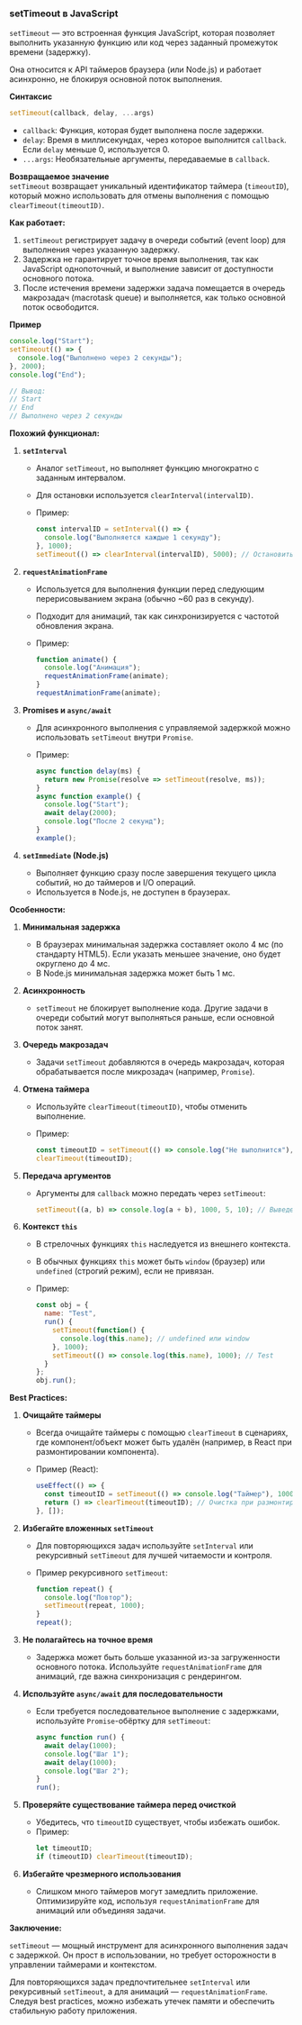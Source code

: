 ### setTimeout в JavaScript

`setTimeout` — это встроенная функция JavaScript, которая позволяет выполнить указанную функцию или код через заданный промежуток времени (задержку). 

Она относится к API таймеров браузера (или Node.js) и работает асинхронно, не блокируя основной поток выполнения.

**Синтаксис**  

```javascript
setTimeout(callback, delay, ...args)
```
- `callback`: Функция, которая будет выполнена после задержки.
- `delay`: Время в миллисекундах, через которое выполнится `callback`. Если `delay` меньше 0, используется 0.
- `...args`: Необязательные аргументы, передаваемые в `callback`.

**Возвращаемое значение**  
`setTimeout` возвращает уникальный идентификатор таймера (`timeoutID`), который можно использовать для отмены выполнения с помощью `clearTimeout(timeoutID)`.

**Как работает:**

1. `setTimeout` регистрирует задачу в очереди событий (event loop) для выполнения через указанную задержку.
2. Задержка не гарантирует точное время выполнения, так как JavaScript однопоточный, и выполнение зависит от доступности основного потока.
3. После истечения времени задержки задача помещается в очередь макрозадач (macrotask queue) и выполняется, как только основной поток освободится.

**Пример**  

```javascript
console.log("Start");
setTimeout(() => {
  console.log("Выполнено через 2 секунды");
}, 2000);
console.log("End");

// Вывод:
// Start
// End
// Выполнено через 2 секунды
```

**Похожий функционал:**  
1. **`setInterval`**  
   - Аналог `setTimeout`, но выполняет функцию многократно с заданным интервалом.
   - Для остановки используется `clearInterval(intervalID)`.
   - Пример:

     ```javascript
     const intervalID = setInterval(() => {
       console.log("Выполняется каждые 1 секунду");
     }, 1000);
     setTimeout(() => clearInterval(intervalID), 5000); // Остановить через 5 секунд
     ```

2. **`requestAnimationFrame`**  
   - Используется для выполнения функции перед следующим перерисовыванием экрана (обычно ~60 раз в секунду).
   - Подходит для анимаций, так как синхронизируется с частотой обновления экрана.
   - Пример:
     
     ```javascript
     function animate() {
       console.log("Анимация");
       requestAnimationFrame(animate);
     }
     requestAnimationFrame(animate);
     ```

3. **Promises и `async/await`**  
   - Для асинхронного выполнения с управляемой задержкой можно использовать `setTimeout` внутри `Promise`.
   - Пример:
     
     ```javascript
     async function delay(ms) {
       return new Promise(resolve => setTimeout(resolve, ms));
     }
     async function example() {
       console.log("Start");
       await delay(2000);
       console.log("После 2 секунд");
     }
     example();
     ```

4. **`setImmediate` (Node.js)**  
   - Выполняет функцию сразу после завершения текущего цикла событий, но до таймеров и I/O операций.
   - Используется в Node.js, не доступен в браузерах.

**Особенности:**

1. **Минимальная задержка**  
   - В браузерах минимальная задержка составляет около 4 мс (по стандарту HTML5). Если указать меньшее значение, оно будет округлено до 4 мс.
   - В Node.js минимальная задержка может быть 1 мс.

2. **Асинхронность**  
   - `setTimeout` не блокирует выполнение кода. Другие задачи в очереди событий могут выполняться раньше, если основной поток занят.

3. **Очередь макрозадач**  
   - Задачи `setTimeout` добавляются в очередь макрозадач, которая обрабатывается после микрозадач (например, `Promise`).

4. **Отмена таймера**  
   - Используйте `clearTimeout(timeoutID)`, чтобы отменить выполнение.
   - Пример:

     ```javascript
     const timeoutID = setTimeout(() => console.log("Не выполнится"), 1000);
     clearTimeout(timeoutID);
     ```

5. **Передача аргументов**  
   - Аргументы для `callback` можно передать через `setTimeout`:

     ```javascript
     setTimeout((a, b) => console.log(a + b), 1000, 5, 10); // Выведет 15
     ```

6. **Контекст `this`**  
   - В стрелочных функциях `this` наследуется из внешнего контекста.
   - В обычных функциях `this` может быть `window` (браузер) или `undefined` (строгий режим), если не привязан.
   - Пример:

     ```javascript
     const obj = {
       name: "Test",
       run() {
         setTimeout(function() {
           console.log(this.name); // undefined или window
         }, 1000);
         setTimeout(() => console.log(this.name), 1000); // Test
       }
     };
     obj.run();
     ```

**Best Practices:**  

1. **Очищайте таймеры**  
   - Всегда очищайте таймеры с помощью `clearTimeout` в сценариях, где компонент/объект может быть удалён (например, в React при размонтировании компонента).
   - Пример (React):

     ```javascript
     useEffect(() => {
       const timeoutID = setTimeout(() => console.log("Таймер"), 1000);
       return () => clearTimeout(timeoutID); // Очистка при размонтировании
     }, []);
     ```

2. **Избегайте вложенных `setTimeout`**  
   - Для повторяющихся задач используйте `setInterval` или рекурсивный `setTimeout` для лучшей читаемости и контроля.
   - Пример рекурсивного `setTimeout`:

     ```javascript
     function repeat() {
       console.log("Повтор");
       setTimeout(repeat, 1000);
     }
     repeat();
     ```

3. **Не полагайтесь на точное время**  
   - Задержка может быть больше указанной из-за загруженности основного потока. Используйте `requestAnimationFrame` для анимаций, где важна синхронизация с рендерингом.

4. **Используйте `async/await` для последовательности**  
   - Если требуется последовательное выполнение с задержками, используйте `Promise`-обёртку для `setTimeout`:

     ```javascript
     async function run() {
       await delay(1000);
       console.log("Шаг 1");
       await delay(1000);
       console.log("Шаг 2");
     }
     run();
     ```

5. **Проверяйте существование таймера перед очисткой**  
   - Убедитесь, что `timeoutID` существует, чтобы избежать ошибок.
   - Пример:
     ```javascript
     let timeoutID;
     if (timeoutID) clearTimeout(timeoutID);
     ```

6. **Избегайте чрезмерного использования**  
   - Слишком много таймеров могут замедлить приложение. Оптимизируйте код, используя `requestAnimationFrame` для анимаций или объединяя задачи.

**Заключение:**

`setTimeout` — мощный инструмент для асинхронного выполнения задач с задержкой. Он прост в использовании, но требует осторожности в управлении таймерами и контекстом. 

Для повторяющихся задач предпочтительнее `setInterval` или рекурсивный `setTimeout`, а для анимаций — `requestAnimationFrame`. Следуя best practices, можно избежать утечек памяти и обеспечить стабильную работу приложения.